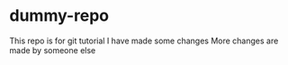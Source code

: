 # dummy-repo
This repo is for git tutorial
I have made some changes
More changes are made by someone else
